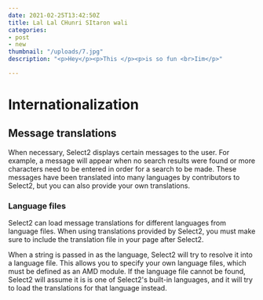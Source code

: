 ```yaml
---
date: 2021-02-25T13:42:50Z
title: Lal Lal CHunri SItaron wali
categories:
- post
- new
thumbnail: "/uploads/7.jpg"
description: "<p>Hey</p><p>This </p><p>is so fun <br>Iim</p>"

---
```

# Internationalization

## Message translations

When necessary, Select2 displays certain messages to the user. For example, a message will appear when no search results were found or more characters need to be entered in order for a search to be made. These messages have been translated into many languages by contributors to Select2, but you can also provide your own translations.

### Language files

Select2 can load message translations for different languages from language files. When using translations provided by Select2, you must make sure to include the translation file in your page after Select2.

When a string is passed in as the language, Select2 will try to resolve it into a language file. This allows you to specify your own language files, which must be defined as an AMD module. If the language file cannot be found, Select2 will assume it is is one of Select2's built-in languages, and it will try to load the translations for that language instead.
